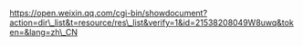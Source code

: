 https://open.weixin.qq.com/cgi-bin/showdocument?action=dir\_list&t=resource/res\_list&verify=1&id=21538208049W8uwq&token=&lang=zh\_CN




